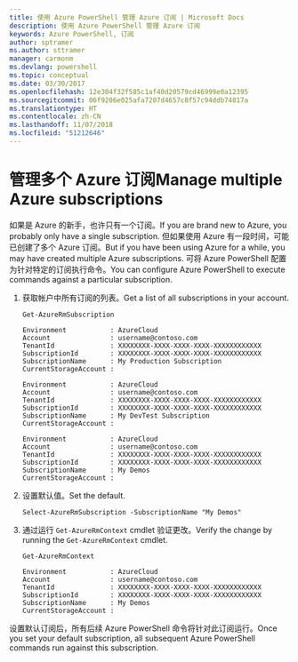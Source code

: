 ```yaml
---
title: 使用 Azure PowerShell 管理 Azure 订阅 | Microsoft Docs
description: 使用 Azure PowerShell 管理 Azure 订阅
keywords: Azure PowerShell, 订阅
author: sptramer
ms.author: sttramer
manager: carmonm
ms.devlang: powershell
ms.topic: conceptual
ms.date: 03/30/2017
ms.openlocfilehash: 12e304f32f585c1af40d20579cd46999e0a12395
ms.sourcegitcommit: 06f9206e025afa7207d4657c8f57c94ddb74817a
ms.translationtype: HT
ms.contentlocale: zh-CN
ms.lasthandoff: 11/07/2018
ms.locfileid: "51212646"
---
```

# <a name="manage-multiple-azure-subscriptions"></a><span data-ttu-id="dbfa5-104">管理多个 Azure 订阅</span><span class="sxs-lookup"><span data-stu-id="dbfa5-104">Manage multiple Azure subscriptions</span></span>

<span data-ttu-id="dbfa5-105">如果是 Azure 的新手，也许只有一个订阅。</span><span class="sxs-lookup"><span data-stu-id="dbfa5-105">If you are brand new to Azure, you probably only have a single subscription.</span></span> <span data-ttu-id="dbfa5-106">但如果使用 Azure 有一段时间，可能已创建了多个 Azure 订阅。</span><span class="sxs-lookup"><span data-stu-id="dbfa5-106">But if you have been using Azure for a while, you may have created multiple Azure subscriptions.</span></span> <span data-ttu-id="dbfa5-107">可将 Azure PowerShell 配置为针对特定的订阅执行命令。</span><span class="sxs-lookup"><span data-stu-id="dbfa5-107">You can configure Azure PowerShell to execute commands against a particular subscription.</span></span>

1. <span data-ttu-id="dbfa5-108">获取帐户中所有订阅的列表。</span><span class="sxs-lookup"><span data-stu-id="dbfa5-108">Get a list of all subscriptions in your account.</span></span>

    ```powershell-interactive
    Get-AzureRmSubscription
    ```

    ```output
    Environment           : AzureCloud
    Account               : username@contoso.com
    TenantId              : XXXXXXXX-XXXX-XXXX-XXXX-XXXXXXXXXXXX
    SubscriptionId        : XXXXXXXX-XXXX-XXXX-XXXX-XXXXXXXXXXXX
    SubscriptionName      : My Production Subscription
    CurrentStorageAccount :

    Environment           : AzureCloud
    Account               : username@contoso.com
    TenantId              : XXXXXXXX-XXXX-XXXX-XXXX-XXXXXXXXXXXX
    SubscriptionId        : XXXXXXXX-XXXX-XXXX-XXXX-XXXXXXXXXXXX
    SubscriptionName      : My DevTest Subscription
    CurrentStorageAccount :

    Environment           : AzureCloud
    Account               : username@contoso.com
    TenantId              : XXXXXXXX-XXXX-XXXX-XXXX-XXXXXXXXXXXX
    SubscriptionId        : XXXXXXXX-XXXX-XXXX-XXXX-XXXXXXXXXXXX
    SubscriptionName      : My Demos
    CurrentStorageAccount :
    ```

2. <span data-ttu-id="dbfa5-109">设置默认值。</span><span class="sxs-lookup"><span data-stu-id="dbfa5-109">Set the default.</span></span>

    ```powershell-interactive
    Select-AzureRmSubscription -SubscriptionName "My Demos"
    ```

3. <span data-ttu-id="dbfa5-110">通过运行 `Get-AzureRmContext` cmdlet 验证更改。</span><span class="sxs-lookup"><span data-stu-id="dbfa5-110">Verify the change by running the `Get-AzureRmContext` cmdlet.</span></span>

    ```powershell-interactive
    Get-AzureRmContext
    ```

    ```output
    Environment           : AzureCloud
    Account               : username@contoso.com
    TenantId              : XXXXXXXX-XXXX-XXXX-XXXX-XXXXXXXXXXXX
    SubscriptionId        : XXXXXXXX-XXXX-XXXX-XXXX-XXXXXXXXXXXX
    SubscriptionName      : My Demos
    CurrentStorageAccount :
    ```

<span data-ttu-id="dbfa5-111">设置默认订阅后，所有后续 Azure PowerShell 命令将针对此订阅运行。</span><span class="sxs-lookup"><span data-stu-id="dbfa5-111">Once you set your default subscription, all subsequent Azure PowerShell commands run against this subscription.</span></span>
